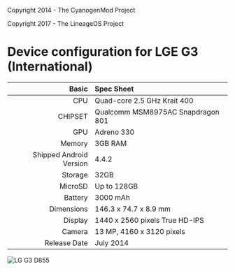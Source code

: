 Copyright 2014 - The CyanogenMod Project

Copyright 2017 - The LineageOS Project

Device configuration for LGE G3 (International)
=====================================

Basic   | Spec Sheet
-------:|:-------------------------
CPU     | Quad-core 2.5 GHz Krait 400
CHIPSET | Qualcomm MSM8975AC Snapdragon 801
GPU     | Adreno 330
Memory  | 3GB RAM
Shipped Android Version | 4.4.2
Storage | 32GB
MicroSD | Up to 128GB
Battery | 3000 mAh
Dimensions | 146.3 x 74.7 x 8.9 mm
Display | 1440 x 2560 pixels True HD-IPS
Camera  | 13 MP, 4160 x 3120 pixels
Release Date | July 2014


![LG G3 D855](http://i.imgur.com/sYNKEHq.jpg "LG G3 D855")
